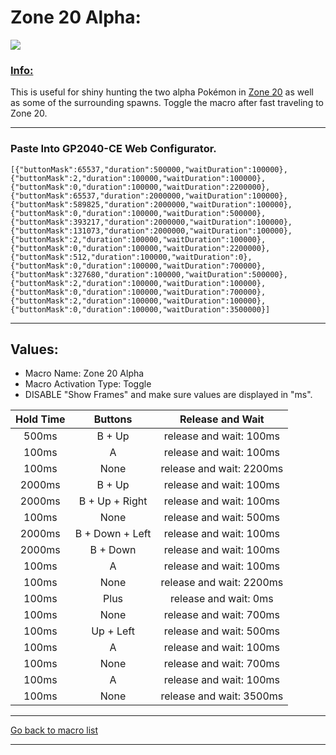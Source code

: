 # Zone 20 Alpha:

<img src="/Macro-Images/Zone_20_Alpha.gif" />

### <ins>Info:</ins>
This is useful for shiny hunting the two alpha Pokémon in [Zone 20](https://www.serebii.net/pokearth/lumiosecity/wildzone20.shtml) as well as some of the surrounding spawns. Toggle the macro after fast traveling to Zone 20.

----

### Paste Into GP2040-CE Web Configurator.
```
[{"buttonMask":65537,"duration":500000,"waitDuration":100000},{"buttonMask":2,"duration":100000,"waitDuration":100000},{"buttonMask":0,"duration":100000,"waitDuration":2200000},{"buttonMask":65537,"duration":2000000,"waitDuration":100000},{"buttonMask":589825,"duration":2000000,"waitDuration":100000},{"buttonMask":0,"duration":100000,"waitDuration":500000},{"buttonMask":393217,"duration":2000000,"waitDuration":100000},{"buttonMask":131073,"duration":2000000,"waitDuration":100000},{"buttonMask":2,"duration":100000,"waitDuration":100000},{"buttonMask":0,"duration":100000,"waitDuration":2200000},{"buttonMask":512,"duration":100000,"waitDuration":0},{"buttonMask":0,"duration":100000,"waitDuration":700000},{"buttonMask":327680,"duration":100000,"waitDuration":500000},{"buttonMask":2,"duration":100000,"waitDuration":100000},{"buttonMask":0,"duration":100000,"waitDuration":700000},{"buttonMask":2,"duration":100000,"waitDuration":100000},{"buttonMask":0,"duration":100000,"waitDuration":3500000}]
```

----

## Values:

* Macro Name: Zone 20 Alpha
* Macro Activation Type: Toggle
* DISABLE "Show Frames" and make sure values are displayed in "ms".

| Hold Time | Buttons | Release and Wait |
| :---: | :---: | :---: |
| 500ms  | B + Up          | release and wait: 100ms  |
| 100ms  | A               | release and wait: 100ms  |
| 100ms  | None            | release and wait: 2200ms |
| 2000ms | B + Up          | release and wait: 100ms  |
| 2000ms | B + Up + Right  | release and wait: 100ms  |
| 100ms  | None            | release and wait: 500ms  |
| 2000ms | B + Down + Left | release and wait: 100ms  |
| 2000ms | B + Down        | release and wait: 100ms  |
| 100ms  | A               | release and wait: 100ms  |
| 100ms  | None            | release and wait: 2200ms |
| 100ms  | Plus            | release and wait: 0ms    |
| 100ms  | None            | release and wait: 700ms  |
| 100ms  | Up + Left       | release and wait: 500ms  |
| 100ms  | A               | release and wait: 100ms  |
| 100ms  | None            | release and wait: 700ms  |
| 100ms  | A               | release and wait: 100ms  |
| 100ms  | None            | release and wait: 3500ms |

----

[Go back to macro list](https://github.com/OngoGablogian/Legends_Z-A_Macros/tree/main?tab=readme-ov-file#included-macros)

----
